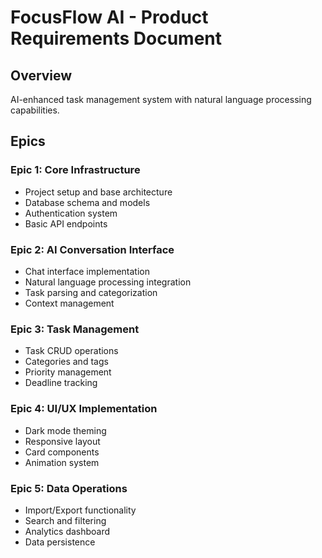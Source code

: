 # FocusFlow AI - Product Requirements Document

## Overview

AI-enhanced task management system with natural language processing capabilities.

## Epics

### Epic 1: Core Infrastructure

- Project setup and base architecture
- Database schema and models
- Authentication system
- Basic API endpoints

### Epic 2: AI Conversation Interface

- Chat interface implementation
- Natural language processing integration
- Task parsing and categorization
- Context management

### Epic 3: Task Management

- Task CRUD operations
- Categories and tags
- Priority management
- Deadline tracking

### Epic 4: UI/UX Implementation

- Dark mode theming
- Responsive layout
- Card components
- Animation system

### Epic 5: Data Operations

- Import/Export functionality
- Search and filtering
- Analytics dashboard
- Data persistence
